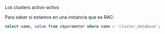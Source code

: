 Los clusters activo-activo

Para saber si estamos en una instancia que es RAC:

```sql
select name, value from v$parameter where name = 'cluster_database';
```
